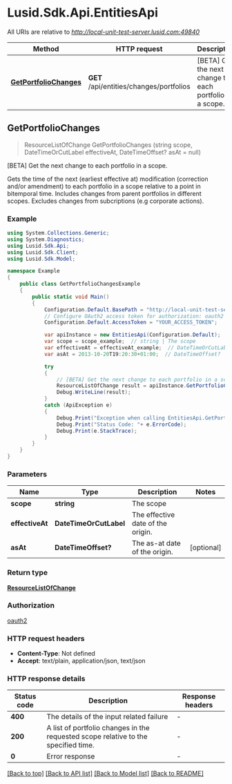 # Lusid.Sdk.Api.EntitiesApi

All URIs are relative to *http://local-unit-test-server.lusid.com:49840*

Method | HTTP request | Description
------------- | ------------- | -------------
[**GetPortfolioChanges**](EntitiesApi.md#getportfoliochanges) | **GET** /api/entities/changes/portfolios | [BETA] Get the next change to each portfolio in a scope.



## GetPortfolioChanges

> ResourceListOfChange GetPortfolioChanges (string scope, DateTimeOrCutLabel effectiveAt, DateTimeOffset? asAt = null)

[BETA] Get the next change to each portfolio in a scope.

Gets the time of the next (earliest effective at) modification (correction and/or amendment) to each portfolio in a scope relative to a point in bitemporal time.  Includes changes from parent portfolios in different scopes.  Excludes changes from subcriptions (e.g corporate actions).

### Example

```csharp
using System.Collections.Generic;
using System.Diagnostics;
using Lusid.Sdk.Api;
using Lusid.Sdk.Client;
using Lusid.Sdk.Model;

namespace Example
{
    public class GetPortfolioChangesExample
    {
        public static void Main()
        {
            Configuration.Default.BasePath = "http://local-unit-test-server.lusid.com:49840";
            // Configure OAuth2 access token for authorization: oauth2
            Configuration.Default.AccessToken = "YOUR_ACCESS_TOKEN";

            var apiInstance = new EntitiesApi(Configuration.Default);
            var scope = scope_example;  // string | The scope
            var effectiveAt = effectiveAt_example;  // DateTimeOrCutLabel | The effective date of the origin.
            var asAt = 2013-10-20T19:20:30+01:00;  // DateTimeOffset? | The as-at date of the origin. (optional) 

            try
            {
                // [BETA] Get the next change to each portfolio in a scope.
                ResourceListOfChange result = apiInstance.GetPortfolioChanges(scope, effectiveAt, asAt);
                Debug.WriteLine(result);
            }
            catch (ApiException e)
            {
                Debug.Print("Exception when calling EntitiesApi.GetPortfolioChanges: " + e.Message );
                Debug.Print("Status Code: "+ e.ErrorCode);
                Debug.Print(e.StackTrace);
            }
        }
    }
}
```

### Parameters


Name | Type | Description  | Notes
------------- | ------------- | ------------- | -------------
 **scope** | **string**| The scope | 
 **effectiveAt** | **DateTimeOrCutLabel**| The effective date of the origin. | 
 **asAt** | **DateTimeOffset?**| The as-at date of the origin. | [optional] 

### Return type

[**ResourceListOfChange**](ResourceListOfChange.md)

### Authorization

[oauth2](../README.md#oauth2)

### HTTP request headers

- **Content-Type**: Not defined
- **Accept**: text/plain, application/json, text/json

### HTTP response details
| Status code | Description | Response headers |
|-------------|-------------|------------------|
| **400** | The details of the input related failure |  -  |
| **200** | A list of portfolio changes in the requested scope relative to the specified time. |  -  |
| **0** | Error response |  -  |

[[Back to top]](#)
[[Back to API list]](../README.md#documentation-for-api-endpoints)
[[Back to Model list]](../README.md#documentation-for-models)
[[Back to README]](../README.md)

